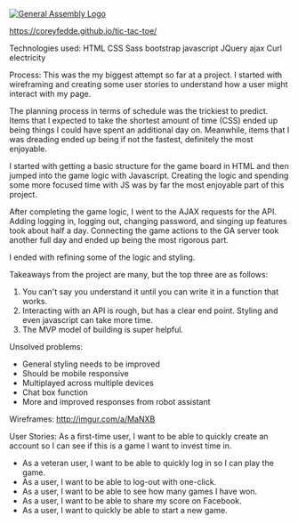[![General Assembly Logo](https://camo.githubusercontent.com/1a91b05b8f4d44b5bbfb83abac2b0996d8e26c92/687474703a2f2f692e696d6775722e636f6d2f6b6538555354712e706e67)](https://generalassemb.ly/education/web-development-immersive)

https://coreyfedde.github.io/tic-tac-toe/

Technologies used:
HTML
CSS
Sass
bootstrap
javascript
JQuery
ajax
Curl
electricity

Process:
This was the my biggest attempt so far at a project. I started with wireframing
and creating some user stories to understand how a user might interact with my page.

The planning process in terms of schedule was the trickiest to predict. Items that I expected
to take the shortest amount of time (CSS) ended up being things I could have spent an additional day on.
Meanwhile, items that I was dreading ended up being if not the fastest, definitely the most enjoyable.

I started with getting a basic structure for the game board in HTML and then jumped into the
game logic with Javascript. Creating the logic and spending some more focused time with
JS was by far the most enjoyable part of this project.

After completing the game logic, I went to the AJAX requests for the API. Adding logging in,
logging out, changing password, and singing up features took about half a day. Connecting the
game actions to the GA server took another full day and ended up being the most rigorous part.

I ended with refining some of the logic and styling.

Takeaways from the project are many, but the top three are as follows:
1) You can't say you understand it until you can write it in a function that works.
2) Interacting with an API is rough, but has a clear end point. Styling and even javascript can take more time.
3) The MVP model of building is super helpful.

Unsolved problems:
- General styling needs to be improved
- Should be mobile responsive
- Multiplayed across multiple devices
- Chat box function
- More and improved responses from robot assistant

Wireframes:
http://imgur.com/a/MaNXB

User Stories:
As a first-time user, I want to be able to quickly create an account so I can see if this is a game I want to invest time in.
- As a veteran user, I want to be able to quickly log in so I can play the game.
- As a user, I want to be able to log-out with one-click.
- As a user, I want to be able to see how many games I have won.
- As a user, I want to be able to share my score on Facebook.
- As a user, I want to quickly be able to start a new game.
